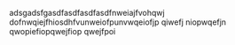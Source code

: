 adsgadsfgasdfasdfasdfasdfnweiajfvohqwj dofnwqiejfhiosdhfvunweiofpunvwqeiofjp qiwefj niopwqefjn qwopiefiopqwejfiop qwejfpoi  
